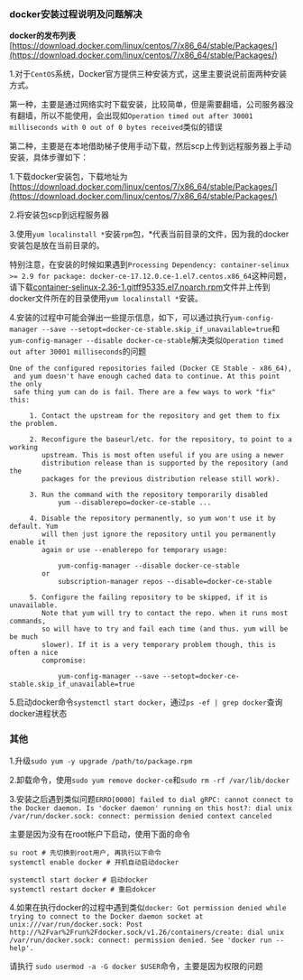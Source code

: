 ### docker安装过程说明及问题解决

**docker的发布列表**[https://download.docker.com/linux/centos/7/x86_64/stable/Packages/](https://download.docker.com/linux/centos/7/x86_64/stable/Packages/)


1.对于`CentOS`系统，Docker官方提供三种安装方式，这里主要说说前面两种安装方式。

第一种，主要是通过网络实时下载安装，比较简单，但是需要翻墙，公司服务器没有翻墙，所以不能使用，会出现如`Operation timed out after 30001 milliseconds with 0 out of 0 bytes received`类似的错误

第二种，主要是在本地借助梯子使用手动下载，然后scp上传到远程服务器上手动安装，具体步骤如下：

1.下载docker安装包，下载地址为[https://download.docker.com/linux/centos/7/x86_64/stable/Packages/](https://download.docker.com/linux/centos/7/x86_64/stable/Packages/)

2.将安装包scp到远程服务器

3.使用`yum localinstall *`安装`rpm`包，*代表当前目录的文件，因为我的docker安装包是放在当前目录的。

特别注意，在安装的时候如果遇到`Processing Dependency: container-selinux >= 2.9 for package: docker-ce-17.12.0.ce-1.el7.centos.x86_64`这种问题，请下载[container-selinux-2.36-1.gitff95335.el7.noarch.rpm](http://mirror.centos.org/centos/7/extras/x86_64/Packages/container-selinux-2.36-1.gitff95335.el7.noarch.rpm)文件并上传到docker文件所在的目录使用`yum localinstall *`安装。

4.安装的过程中可能会弹出一些提示信息，如下，可以通过执行`yum-config-manager --save --setopt=docker-ce-stable.skip_if_unavailable=true`和`yum-config-manager --disable docker-ce-stable`解决类似`Operation timed out after 30001 milliseconds`的问题

```
One of the configured repositories failed (Docker CE Stable - x86_64),
 and yum doesn't have enough cached data to continue. At this point the only
 safe thing yum can do is fail. There are a few ways to work "fix" this:

     1. Contact the upstream for the repository and get them to fix the problem.

     2. Reconfigure the baseurl/etc. for the repository, to point to a working
        upstream. This is most often useful if you are using a newer
        distribution release than is supported by the repository (and the
        packages for the previous distribution release still work).

     3. Run the command with the repository temporarily disabled
            yum --disablerepo=docker-ce-stable ...

     4. Disable the repository permanently, so yum won't use it by default. Yum
        will then just ignore the repository until you permanently enable it
        again or use --enablerepo for temporary usage:

            yum-config-manager --disable docker-ce-stable
        or
            subscription-manager repos --disable=docker-ce-stable

     5. Configure the failing repository to be skipped, if it is unavailable.
        Note that yum will try to contact the repo. when it runs most commands,
        so will have to try and fail each time (and thus. yum will be be much
        slower). If it is a very temporary problem though, this is often a nice
        compromise:

            yum-config-manager --save --setopt=docker-ce-stable.skip_if_unavailable=true
```

5.启动docker命令`systemctl start docker`，通过`ps -ef | grep docker`查询docker进程状态

### 其他

1.升级`sudo yum -y upgrade /path/to/package.rpm`

2.卸载命令，使用`sudo yum remove docker-ce`和`sudo rm -rf /var/lib/docker`

3.安装之后遇到类似问题`ERRO[0000] failed to dial gRPC: cannot connect to the Docker daemon. Is 'docker daemon' running on this host?: dial unix /var/run/docker.sock: connect: permission denied
context canceled`

主要是因为没有在root帐户下启动，使用下面的命令
```
su root # 先切换到root用户, 再执行以下命令
systemctl enable docker # 开机自动启动docker

systemctl start docker # 启动docker
systemctl restart docker # 重启dokcer
```

4.如果在执行docker的过程中遇到类似`docker: Got permission denied while trying to connect to the Docker daemon socket at unix:///var/run/docker.sock: Post http://%2Fvar%2Frun%2Fdocker.sock/v1.26/containers/create: dial unix /var/run/docker.sock: connect: permission denied.
See 'docker run --help'.`

请执行 `sudo usermod -a -G docker $USER`命令，主要是因为权限的问题

